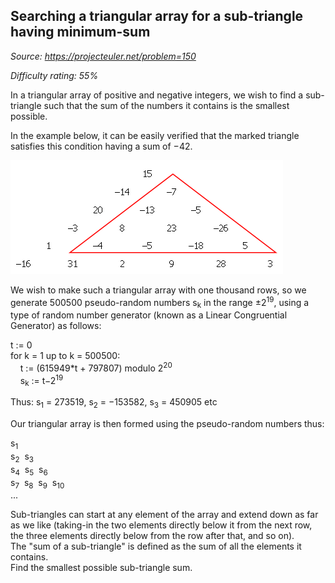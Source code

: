 Searching a triangular array for a sub-triangle having minimum-sum
------------------------------------------------------------------

*Source: https://projecteuler.net/problem=150*


*Difficulty rating: 55%*

In a triangular array of positive and negative integers, we wish to find
a sub-triangle such that the sum of the numbers it contains is the
smallest possible.

In the example below, it can be easily verified that the marked triangle
satisfies this condition having a sum of −42.

![](img/p150.gif)

We wish to make such a triangular array with one thousand rows, so we
generate 500500 pseudo-random numbers s<sub>k</sub> in the range ±2<sup>19</sup>, using a
type of random number generator (known as a Linear Congruential
Generator) as follows:

t := 0\
 for k = 1 up to k = 500500:\
     t := (615949\*t + 797807) modulo 2<sup>20</sup>\
     s<sub>k</sub> := t−2<sup>19</sup>

Thus: s<sub>1</sub> = 273519, s<sub>2</sub> = −153582, s<sub>3</sub> = 450905 etc

Our triangular array is then formed using the pseudo-random numbers
thus:

s<sub>1</sub>\
 s<sub>2</sub>  s<sub>3</sub>\
 s<sub>4</sub>  s<sub>5</sub>  s<sub>6</sub> \
 s<sub>7</sub>  s<sub>8</sub>  s<sub>9</sub>  s<sub>10</sub>\
 ...

Sub-triangles can start at any element of the array and extend down as
far as we like (taking-in the two elements directly below it from the
next row, the three elements directly below from the row after that, and
so on).\
 The "sum of a sub-triangle" is defined as the sum of all the elements
it contains.\
 Find the smallest possible sub-triangle sum.
